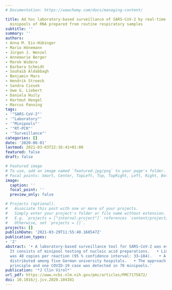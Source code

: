 ```yaml
---
# Documentation: https://wowchemy.com/docs/managing-content/

title: Ad hoc laboratory-based surveillance of SARS-CoV-2 by real-time RT-PCR using
  minipools of RNA prepared from routine respiratory samples
subtitle: ''
summary: ''
authors:
- Anna M. Eis-Hübinger
- Mario Hönemann
- Jürgen J. Wenzel
- Annemarie Berger
- Marek Widera
- Barbara Schmidt
- Souhaib Aldabbagh
- Benjamin Marx
- Hendrik Streeck
- Sandra Ciesek
- Uwe G. Liebert
- Daniela Huzly
- Hartmut Hengel
- Marcus Panning
tags:
- '"SARS-CoV-2"'
- '"Laboratory"'
- '"Minipools"'
- '"RT-PCR"'
- '"Surveillance"'
categories: []
date: '2020-06-01'
lastmod: 2021-03-03T22:16:41+01:00
featured: false
draft: false

# Featured image
# To use, add an image named `featured.jpg/png` to your page's folder.
# Focal points: Smart, Center, TopLeft, Top, TopRight, Left, Right, BottomLeft, Bottom, BottomRight.
image:
  caption: ''
  focal_point: ''
  preview_only: false

# Projects (optional).
#   Associate this post with one or more of your projects.
#   Simply enter your project's folder or file name without extension.
#   E.g. `projects = ["internal-project"]` references `content/project/deep-learning/index.md`.
#   Otherwise, set `projects = []`.
projects: []
publishDate: '2021-03-29T11:55:40.168547Z'
publication_types:
- '2'
abstract: '• A laboratory-based surveillance tool for SARS-CoV-2 was established.   •
  It consists of minipool testing of nucleic acid preparations.   • Limit of detection
  was 48 copies per reaction (95 % confidence interval: 33–184).   • A protocol was
  distributed among five German university hospitals.   • The approach proved its
  principle and one COVID-19 case was detected in 70 minipools.'
publication: '*J Clin Virol*'
url_pdf: https://www.ncbi.nlm.nih.gov/pmc/articles/PMC7175872/
doi: 10.1016/j.jcv.2020.104381
---
```

